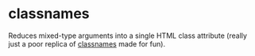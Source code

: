 # classnames

Reduces mixed-type arguments into a single HTML class attribute (really just a poor replica of [classnames](https://www.npmjs.com/package/classnames) made for fun).
